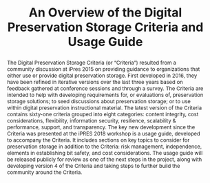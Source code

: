 ---
abstract: "The Digital Preservation Storage Criteria (or “Criteria”) resulted from
  a community discussion at iPres 2015 on providing guidance to organizations that
  either use or provide digital preservation storage. First developed in 2016, they
  have been refined in iterative versions over the last three years based on feedback
  gathered at conference sessions and through a survey. The Criteria are intended
  to help with developing requirements for, or evaluations of, preservation storage
  solutions; to seed discussions about preservation storage; or to use within digital
  preservation instructional material. The latest version of the Criteria contains
  sixty-one criteria grouped into eight categories: content integrity, cost considerations,
  flexibility, information security, resilience, scalability & performance, support,
  and transparency. \nThe key new development since the Criteria was presented at
  the iPRES 2018 workshop is a usage guide, developed to accompany the Criteria. It
  includes sections on key topics to consider for preservation storage in addition
  to the Criteria: risk management, independence, elements in establishing bit safety,
  and cost considerations. The usage guide will be released publicly for review as
  one of the next steps in the project, along with developing version 4 of the Criteria
  and taking steps to further build the community around the Criteria."
creators:
- Goethals, Andrea
- Schaefer, Sibyl
- McGovern, Nancy Y
- Zierau, Eld
date: null
document_url: https://services.phaidra.univie.ac.at/api/object/o:1079720/download
grand_parent: iPRES
institutions: []
keywords: []
landing_page_url: https://phaidra.univie.ac.at/o:1079720
language: eng
layout: publication
license: CC BY 4.0 International
notes_url: null
parent: iPRES 2019
publication_type: paper
size: 234929
slides_url: null
source_name: iPRES
title: 'An Overview of the Digital Preservation Storage Criteria and Usage Guide '
year: 2019
---